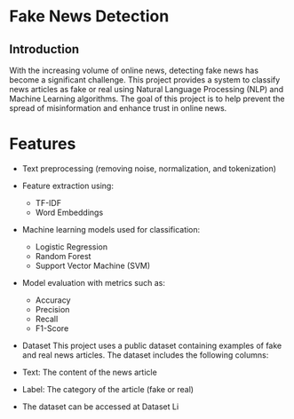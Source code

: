 # Fake News Detection
## Introduction
With the increasing volume of online news, detecting fake news has become a significant challenge. This project provides a system to classify news articles as fake or real using Natural Language Processing (NLP) and Machine Learning algorithms. The goal of this project is to help prevent the spread of misinformation and enhance trust in online news.

# Features
- Text preprocessing (removing noise, normalization, and tokenization)
- Feature extraction using:
  - TF-IDF
  - Word Embeddings
- Machine learning models used for classification:
  - Logistic Regression
  - Random Forest
  - Support Vector Machine (SVM)
- Model evaluation with metrics such as:
  - Accuracy
  - Precision
  - Recall
  - F1-Score
- Dataset
This project uses a public dataset containing examples of fake and real news articles. The dataset includes the following columns:

- Text: The content of the news article
- Label: The category of the article (fake or real)
- The dataset can be accessed at Dataset Li
